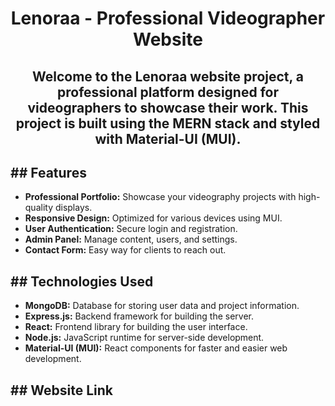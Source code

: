 <h1 align="center">Lenoraa - Professional Videographer Website</h1>

<h2 align="center">Welcome to the Lenoraa website project, a professional platform designed for videographers to showcase their work. This project is built using the MERN stack and styled with Material-UI (MUI).</h2>

<h2>## Features</h2>

- **Professional Portfolio:** Showcase your videography projects with high-quality displays.
- **Responsive Design:** Optimized for various devices using MUI.
- **User Authentication:** Secure login and registration.
- **Admin Panel:** Manage content, users, and settings.
- **Contact Form:** Easy way for clients to reach out.

<h2>## Technologies Used</h2>

- **MongoDB:** Database for storing user data and project information.
- **Express.js:** Backend framework for building the server.
- **React:** Frontend library for building the user interface.
- **Node.js:** JavaScript runtime for server-side development.
- **Material-UI (MUI):** React components for faster and easier web development.

<h2>## Website Link</h2>
